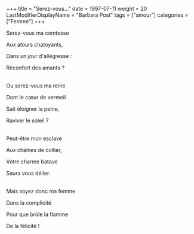 +++
title = "Serez-vous..."
date = 1997-07-11
weight = 20
LastModifierDisplayName = "Barbara Post"
tags = ["amour"]
categories = ["Femme"]
+++

Serez-vous ma comtesse

Aux atours chatoyants,

Dans un jour d'allégresse :

Réconfort des amants ?

 \
Ou serez-vous ma reine

Dont le cœur de vermeil

Sait éloigner la peine,

Raviver le soleil ?

 \
Peut-être mon esclave

Aux chaînes de collier,

Votre charme batave

Saura vous délier.

 \
Mais soyez donc ma femme

Dans la complicité

Pour que brûle la flamme

De la félicité !
